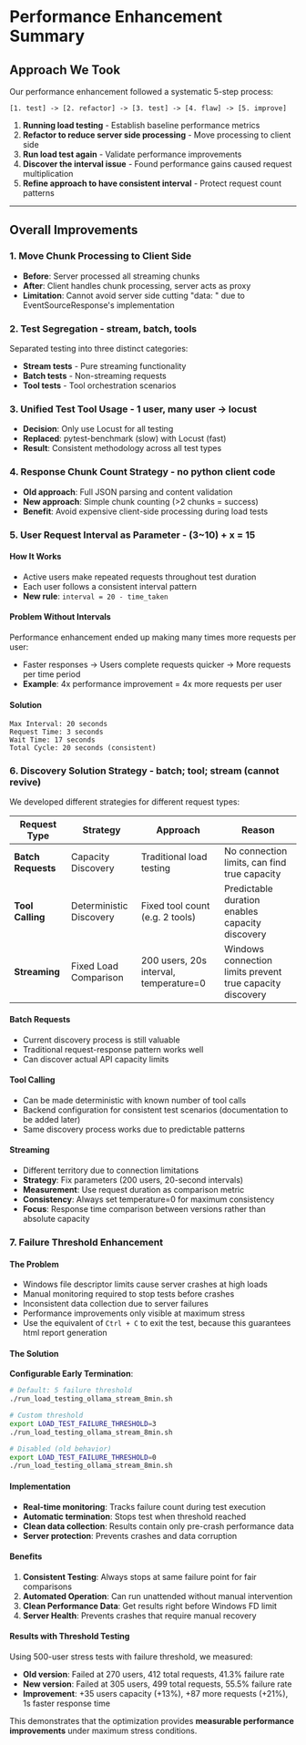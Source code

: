 # Performance Enhancement Summary

## Approach We Took

Our performance enhancement followed a systematic 5-step process:

```text
[1. test] -> [2. refactor] -> [3. test] -> [4. flaw] -> [5. improve]
```

1. **Running load testing** - Establish baseline performance metrics
2. **Refactor to reduce server side processing** - Move processing to client side
3. **Run load test again** - Validate performance improvements
4. **Discover the interval issue** - Found performance gains caused request multiplication
5. **Refine approach to have consistent interval** - Protect request count patterns

---

## Overall Improvements

### 1. Move Chunk Processing to Client Side

- **Before**: Server processed all streaming chunks
- **After**: Client handles chunk processing, server acts as proxy
- **Limitation**: Cannot avoid server side cutting "data: " due to EventSourceResponse's implementation

### 2. Test Segregation - stream, batch, tools

Separated testing into three distinct categories:

- **Stream tests** - Pure streaming functionality
- **Batch tests** - Non-streaming requests
- **Tool tests** - Tool orchestration scenarios

### 3. Unified Test Tool Usage - 1 user, many user -> locust

- **Decision**: Only use Locust for all testing
- **Replaced**: pytest-benchmark (slow) with Locust (fast)
- **Result**: Consistent methodology across all test types

### 4. Response Chunk Count Strategy - no python client code

- **Old approach**: Full JSON parsing and content validation
- **New approach**: Simple chunk counting (>2 chunks = success)
- **Benefit**: Avoid expensive client-side processing during load tests

### 5. User Request Interval as Parameter - (3~10) + x = 15

#### How It Works

- Active users make repeated requests throughout test duration
- Each user follows a consistent interval pattern
- **New rule**: `interval = 20 - time_taken`

#### Problem Without Intervals

Performance enhancement ended up making many times more requests per user:

- Faster responses -> Users complete requests quicker -> More requests per time period
- **Example**: 4x performance improvement = 4x more requests per user

#### Solution

```
Max Interval: 20 seconds
Request Time: 3 seconds
Wait Time: 17 seconds
Total Cycle: 20 seconds (consistent)
```

### 6. Discovery Solution Strategy - batch; tool; stream (cannot revive)

We developed different strategies for different request types:

| Request Type       | Strategy                | Approach                               | Reason                                                    |
|--------------------|-------------------------|----------------------------------------|-----------------------------------------------------------|
| **Batch Requests** | Capacity Discovery      | Traditional load testing               | No connection limits, can find true capacity              |
| **Tool Calling**   | Deterministic Discovery | Fixed tool count (e.g. 2 tools)        | Predictable duration enables capacity discovery           |
| **Streaming**      | Fixed Load Comparison   | 200 users, 20s interval, temperature=0 | Windows connection limits prevent true capacity discovery |

#### Batch Requests

- Current discovery process is still valuable
- Traditional request-response pattern works well
- Can discover actual API capacity limits

#### Tool Calling

- Can be made deterministic with known number of tool calls
- Backend configuration for consistent test scenarios (documentation to be added later)
- Same discovery process works due to predictable patterns

#### Streaming

- Different territory due to connection limitations
- **Strategy**: Fix parameters (200 users, 20-second intervals)
- **Measurement**: Use request duration as comparison metric
- **Consistency**: Always set temperature=0 for maximum consistency
- **Focus**: Response time comparison between versions rather than absolute capacity

### 7. Failure Threshold Enhancement

#### The Problem

- Windows file descriptor limits cause server crashes at high loads
- Manual monitoring required to stop tests before crashes
- Inconsistent data collection due to server failures
- Performance improvements only visible at maximum stress
- Use the equivalent of `Ctrl + C` to exit the test, because this guarantees html report generation

#### The Solution

**Configurable Early Termination**:
```bash
# Default: 5 failure threshold
./run_load_testing_ollama_stream_8min.sh

# Custom threshold
export LOAD_TEST_FAILURE_THRESHOLD=3
./run_load_testing_ollama_stream_8min.sh

# Disabled (old behavior)
export LOAD_TEST_FAILURE_THRESHOLD=0
./run_load_testing_ollama_stream_8min.sh
```

#### Implementation

- **Real-time monitoring**: Tracks failure count during test execution
- **Automatic termination**: Stops test when threshold reached
- **Clean data collection**: Results contain only pre-crash performance data
- **Server protection**: Prevents crashes and data corruption

#### Benefits

1. **Consistent Testing**: Always stops at same failure point for fair comparisons
2. **Automated Operation**: Can run unattended without manual intervention
3. **Clean Performance Data**: Get results right before Windows FD limit
4. **Server Health**: Prevents crashes that require manual recovery

#### Results with Threshold Testing

Using 500-user stress tests with failure threshold, we measured:

- **Old version**: Failed at 270 users, 412 total requests, 41.3% failure rate
- **New version**: Failed at 305 users, 499 total requests, 55.5% failure rate
- **Improvement**: +35 users capacity (+13%), +87 more requests (+21%), 1s faster response time

This demonstrates that the optimization provides **measurable performance improvements** under maximum stress conditions.
